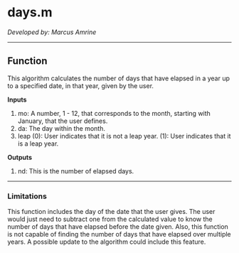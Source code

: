 # days.m


*Developed by: Marcus Amrine*

---

## Function

This algorithm calculates the number of days that have elapsed in a year up to a specified date, in that year, given by the user.

**Inputs**
  1. mo: A number, 1 - 12, that corresponds to the month, starting with January, that the user defines.
  2. da: The day within the month.
  3. leap (0): User indicates that it is not a leap year.
          (1): User indicates that it is a leap year.

**Outputs**
  1. nd: This is the number of elapsed days.

---

### Limitations

This function includes the day of the date that the user gives. The user would just need to subtract one from the calculated value to know the number of days that have elapsed before the date given. Also, this function is not capable of finding the number of days that have elapsed over multiple years. A possible update to the algorithm could include this feature.
